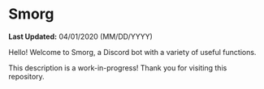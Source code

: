 # Smorg
**Last Updated:** 04/01/2020 (MM/DD/YYYY)

Hello! Welcome to Smorg, a Discord bot with a variety of useful functions.

This description is a work-in-progress! Thank you for visiting this repository.